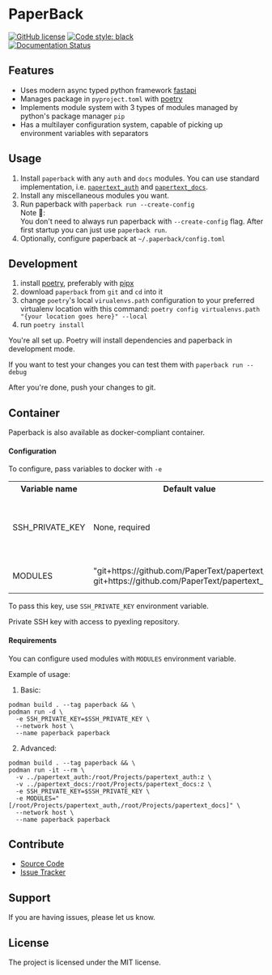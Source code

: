 PaperBack
=========
[![GitHub license](https://img.shields.io/github/license/PaperText/paperback?style=flat-square)](https://github.com/PaperText/paperback/blob/master/LICENSE)
[![Code style: black](https://img.shields.io/badge/code%20style-black-000000.svg?style=flat-square)](https://github.com/psf/black)
\
[![Documentation Status](https://readthedocs.org/projects/paperback/badge/?version=latest&style=flat-square)](https://paperback.readthedocs.io/en/latest/?badge=latest)

Features
--------
- Uses modern async typed python framework [fastapi](https://fastapi.tiangolo.com/)
- Manages package in `pyproject.toml` with [poetry](https://python-poetry.org/)
- Implements module system with 3 types of modules 
    managed by python's package manager `pip`
- Has a multilayer configuration system,
    capable of picking up environment variables with separators

Usage
-----
1. Install `paperback` with any `auth` and `docs` modules.
    You can use standard implementation, 
    i.e. [`papertext_auth`]() and [`papertext_docs`]().
2. Install any miscellaneous modules you want.
3. Run paperback with `paperback run --create-config`\
Note 📓:\
    You don't need to always run paperback with `--create-config` flag.
    After first startup you can just use `paperback run`.
4. Optionally, configure paperback at `~/.paperback/config.toml`

Development
-----------
1. install [poetry](https://python-poetry.org/),
    preferably with [pipx](https://pipxproject.github.io/pipx/)
1. download `paperback` from `git` and `cd` into it
1. change `poetry`'s local `virualenvs.path` configuration
    to your preferred virtualenv location with this command:
    `poetry config virtualenvs.path "{your location goes here}" --local`
1. run `poetry install`

You're all set up. Poetry will install dependencies and
    paperback in development mode.

If you want to test your changes you can test them with `paperback run --debug`

After you're done, push your changes to git.

Container
---------
Paperback is also available as docker-compliant container.

#### Configuration
To configure, pass  variables to docker with `-e`
 <!-- <table style="width:100%"> -->
<table>
    <tr>
        <th>Variable name</th>
        <th>Default value</th>
        <th>Description</th>
    </tr>
    <tr>
        <td>SSH_PRIVATE_KEY</td>
        <td>None, required</td>
        <td>SSH key to use for downloading modules<br>Can be RSA or ecdsa</td>
    </tr>
    <tr>
        <td>MODULES</td>
        <td>"git+https://github.com/PaperText/papertext_auth, git+https://github.com/PaperText/papertext_docs"</td>
        <td>List of pip installable modules</td>
    </tr>
</table> 

To pass this key, use `SSH_PRIVATE_KEY` environment variable.

Private SSH key with access to pyexling repository.
#### Requirements


You can configure used modules with `MODULES` environment variable.

Example of usage:
1. Basic:
```shell script
podman build . --tag paperback && \
podman run -d \
  -e SSH_PRIVATE_KEY=$SSH_PRIVATE_KEY \
  --network host \
  --name paperback paperback
```
2. Advanced:
```shell script
podman build . --tag paperback && \
podman run -it --rm \
  -v ../papertext_auth:/root/Projects/papertext_auth:z \
  -v ../papertext_docs:/root/Projects/papertext_docs:z \
  -e SSH_PRIVATE_KEY=$SSH_PRIVATE_KEY \
  -e MODULES="[/root/Projects/papertext_auth,/root/Projects/papertext_docs]" \
  --network host \
  --name paperback paperback
```

Contribute
----------
- [Source Code](https://github.com/PaperText/paperback)
- [Issue Tracker](https://github.com/PaperText/paperback/issues)

Support
-------
If you are having issues, please let us know.

License
-------
The project is licensed under the MIT license.
